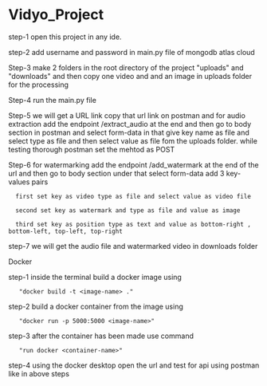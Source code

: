 # Vidyo_Project
step-1 open this project in any ide.

step-2 add username and password in main.py file of mongodb atlas cloud

Step-3 make 2 folders in the root directory of the project "uploads" and "downloads" and then copy one video and and an image in uploads folder for the processing

Step-4 run the main.py file

Step-5 we will get a URL link copy that url link on postman and for audio extraction add the endpoint /extract_audio at the end and then go to body section in postman and select form-data in that give key name as file and select type as file and then select value as file fom the uploads folder. while testing thorough postman set the mehtod as POST

Step-6 for watermarking add the endpoint /add_watermark at the end of the url and then go to body section under that select form-data add 3 key-values pairs

      first set key as video type as file and select value as video file
      
      second set key as watermark and type as file and value as image 
      
      third set key as position type as text and value as bottom-right , bottom-left, top-left, top-right

step-7 we will get the audio file and watermarked video in downloads folder


Docker

step-1 inside the terminal build a docker image using 

       "docker build -t <image-name> ."

step-2 build a docker container from the image using 

       "docker run -p 5000:5000 <image-name>"

step-3 after the container has been made use command 

       "run docker <container-name>"

step-4 using the docker desktop open the url and test for api using postman like in above steps

